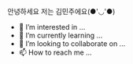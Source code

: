  안녕하세요 저는  김민주에요(●'◡'●)
- 👀 I’m interested in ...
- 🌱 I’m currently learning ...
- 💞️ I’m looking to collaborate on ...
- 📫 How to reach me ...

<!---
minjudo/minjudo is a ✨ special ✨ repository because its `README.md` (this file) appears on your GitHub profile.
You can click the Preview link to take a look at your changes.
--->
